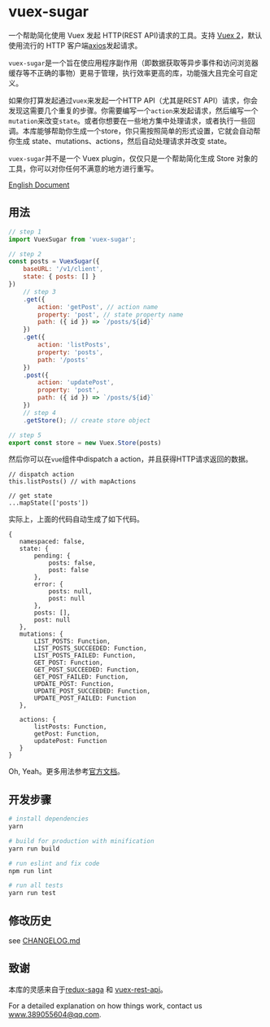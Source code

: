 # vuex-sugar

一个帮助简化使用 Vuex 发起 HTTP(REST API)请求的工具。支持 [Vuex 2](https://vuex.vuejs.org/zh/)，默认使用流行的 HTTP 客户端[axios](https://github.com/mzabriskie/axios)发起请求。

`vuex-sugar`是一个旨在使应用程序副作用（即数据获取等异步事件和访问浏览器缓存等不正确的事物）更易于管理，执行效率更高的库，功能强大且完全可自定义。

如果你打算发起通过`vuex`来发起一个HTTP API（尤其是REST API）请求，你会发现这需要几个重复的步骤。你需要编写一个`action`来发起请求，然后编写一个`mutation`来改变`state`。或者你想要在一些地方集中处理请求，或者执行一些回调。本库能够帮助你生成一个store，你只需按照简单的形式设置，它就会自动帮你生成 state、mutations、actions，然后自动处理请求并改变 state。

`vuex-sugar`并不是一个 Vuex plugin，仅仅只是一个帮助简化生成 Store 对象的工具，你可以对你任何不满意的地方进行重写。

[English Document](README.md)

## 用法

```js
// step 1
import VuexSugar from 'vuex-sugar';

// step 2
const posts = VuexSugar({
    baseURL: '/v1/client',
    state: { posts: [] }
})
    // step 3
    .get({
        action: 'getPost', // action name
        property: 'post', // state property name
        path: ({ id }) => `/posts/${id}`
    })
    .get({
        action: 'listPosts',
        property: 'posts',
        path: '/posts'
    })
    .post({
        action: 'updatePost',
        property: 'post',
        path: ({ id }) => `/posts/${id}`
    })
    // step 4
    .getStore(); // create store object

// step 5
export const store = new Vuex.Store(posts)
```

然后你可以在`vue`组件中dispatch a action，并且获得HTTP请求返回的数据。

```
// dispatch action
this.listPosts() // with mapActions

// get state
...mapState(['posts'])
```

实际上，上面的代码自动生成了如下代码。

```
{
   namespaced: false,
   state: {
       pending: {
           posts: false,
           post: false
       },
       error: {
           posts: null,
           post: null
       },
       posts: [],
       post: null
   },
   mutations: {
       LIST_POSTS: Function,
       LIST_POSTS_SUCCEEDED: Function,
       LIST_POSTS_FAILED: Function,
       GET_POST: Function,
       GET_POST_SUCCEEDED: Function,
       GET_POST_FAILED: Function,
       UPDATE_POST: Function,
       UPDATE_POST_SUCCEEDED: Function,
       UPDATE_POST_FAILED: Function
   },

   actions: {
       listPosts: Function,
       getPost: Function,
       updatePost: Function
   }
}
```

Oh, Yeah。更多用法参考[官方文档](https://springliao.github.io/vuex-sugar/)。

## 开发步骤

```bash
# install dependencies
yarn

# build for production with minification
yarn run build

# run eslint and fix code
npm run lint

# run all tests
yarn run test
```

## 修改历史

see [CHANGELOG.md](CHANGELOG.md)

## 致谢

本库的灵感来自于[redux-saga](https://github.com/redux-saga/redux-saga) 和 [vuex-rest-api](https://github.com/christianmalek/vuex-rest-api)。

For a detailed explanation on how things work, contact us <www.389055604@qq.com>.
